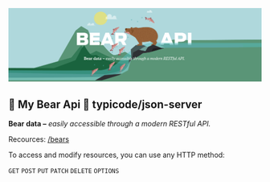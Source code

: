 !['Bear API'](https://github.com/janne-nylund/bear-api/blob/main/public/bear_api.png?raw=true)
## 🐻 My Bear Api 🐻 **typicode/json-server**
__Bear data –__ *easily accessible through a modern RESTful API.* 

Recources: [/bears](https://bear-api.herokuapp.com/bears)

To access and modify resources, you can use any HTTP method:

`GET` `POST` `PUT` `PATCH` `DELETE` `OPTIONS`
